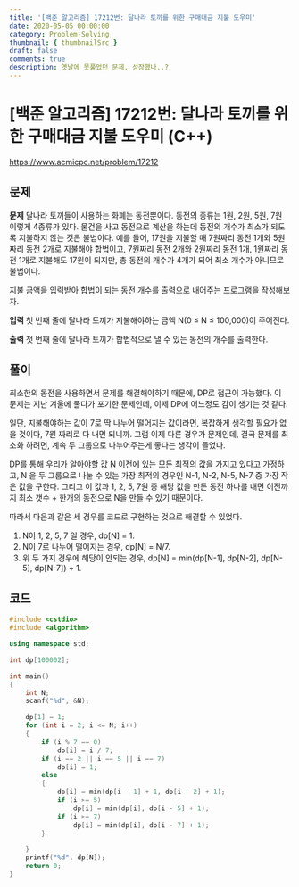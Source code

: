 ```yaml
---
title: '[백준 알고리즘] 17212번: 달나라 토끼를 위한 구매대금 지불 도우미'
date: 2020-05-05 00:00:00
category: Problem-Solving
thumbnail: { thumbnailSrc }
draft: false
comments: true
description: 옛날에 못풀었던 문제. 성장했나..?
---
```


# [백준 알고리즘] 17212번: 달나라 토끼를 위한 구매대금 지불 도우미 (C++)

https://www.acmicpc.net/problem/17212

## 문제

**문제**
달나라 토끼들이 사용하는 화폐는 동전뿐이다. 동전의 종류는 1원, 2원, 5원, 7원 이렇게 4종류가 있다. 물건을 사고 동전으로 계산을 하는데 동전의 개수가 최소가 되도록 지불하지 않는 것은 불법이다. 예를 들어, 17원을 지불할 때 7원짜리 동전 1개와 5원짜리 동전 2개로 지불해야 합법이고, 7원짜리 동전 2개와 2원짜리 동전 1개, 1원짜리 동전 1개로 지불해도 17원이 되지만, 총 동전의 개수가 4개가 되어 최소 개수가 아니므로 불법이다.

지불 금액을 입력받아 합법이 되는 동전 개수를 출력으로 내어주는 프로그램을 작성해보자.

**입력**
첫 번째 줄에 달나라 토끼가 지불해야하는 금액 N(0 ≤ N ≤ 100,000)이 주어진다.

**출력**
첫 번째 줄에 달나라 토끼가 합법적으로 낼 수 있는 동전의 개수를 출력한다.

## 풀이

최소한의 동전을 사용하면서 문제를 해결해야하기 때문에, DP로 접근이 가능했다. 이 문제는 지난 겨울에 풀다가 포기한 문제인데, 이제 DP에 어느정도 감이 생기는 것 같다.

일단, 지불해야하는 값이 7로 딱 나누어 떨어지는 값이라면, 복잡하게 생각할 필요가 없을 것이다, 7원 짜리로 다 내면 되니까. 그럼 이제 다른 경우가 문제인데, 결국 문제를 최소화 하려면, 계속 두 그룹으로 나누어주는게 좋다는 생각이 들었다.

DP를 통해 우리가 알아야할 값 N 이전에 있는 모든 최적의 값을 가지고 있다고 가정하고, N 을 두 그룹으로 나눌 수 있는 가장 최적의 경우인 N-1, N-2, N-5, N-7 중 가장 작은 값을 구한다. 그리고 이 값과 1, 2, 5, 7원 중 해당 값을 만든 동전 하나를 내면 이전까지 최소 갯수 + 한개의 동전으로 N을 만들 수 있기 때문이다.

따라서 다음과 같은 세 경우를 코드로 구현하는 것으로 해결할 수 있었다.

1. N이 1, 2, 5, 7 일 경우, dp[N] = 1.
2. N이 7로 나누어 떨어지는 경우, dp[N] = N/7.
3. 위 두 가지 경우에 해당이 안되는 경우, dp[N] = min(dp[N-1], dp[N-2], dp[N-5], dp[N-7]) + 1.

## 코드

```cpp
#include <cstdio>
#include <algorithm>

using namespace std;

int dp[100002];

int main()
{
    int N;
    scanf("%d", &N);

    dp[1] = 1;
    for (int i = 2; i <= N; i++)
    {
        if (i % 7 == 0)
            dp[i] = i / 7;
        if (i == 2 || i == 5 || i == 7)
            dp[i] = 1;
        else
        {
            dp[i] = min(dp[i - 1] + 1, dp[i - 2] + 1);
            if (i >= 5)
                dp[i] = min(dp[i], dp[i - 5] + 1);
            if (i >= 7)
                dp[i] = min(dp[i], dp[i - 7] + 1);
        }

    }
    printf("%d", dp[N]);
    return 0;
}
```
